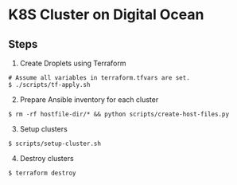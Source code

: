 # K8S Cluster on Digital Ocean

## Steps
1. Create Droplets using Terraform
```
# Assume all variables in terraform.tfvars are set.
$ ./scripts/tf-apply.sh
```

2. Prepare Ansible inventory for each cluster
```
$ rm -rf hostfile-dir/* && python scripts/create-host-files.py
```

3. Setup clusters
```
$ scripts/setup-cluster.sh
```

4. Destroy clusters
```
$ terraform destroy
```